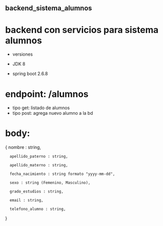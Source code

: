 ## backend_sistema_alumnos 

# backend con servicios para sistema alumnos
  -  versiones

  -  JDK 8

  - spring boot 2.6.8

# endpoint: /alumnos
  - tipo get: listado de alumnos
  - tipo post: agrega nuevo alumno a la bd
  
  # body:
  {
      nombre : string,
      
      apellido_paterno : string,
      
      apellido_materno : string,
      
      fecha_nacimiento : string formato "yyyy-mm-dd",
      
      sexo : string (Femenino, Masculino),
      
      grado_estudios : string,
      
      email : string,
      
      telefono_alumno : string,
  }
